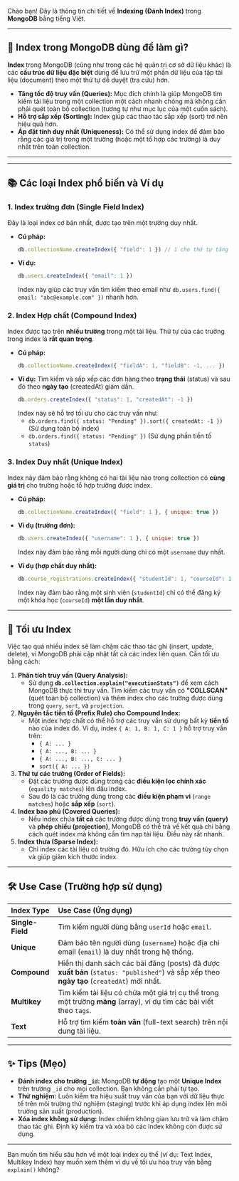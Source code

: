 Chào bạn\! Đây là thông tin chi tiết về **Indexing (Đánh Index)** trong **MongoDB** bằng tiếng Việt.

-----

## 🎯 Index trong MongoDB dùng để làm gì?

**Index** trong MongoDB (cũng như trong các hệ quản trị cơ sở dữ liệu khác) là các **cấu trúc dữ liệu đặc biệt** dùng để lưu trữ một phần dữ liệu của tập tài liệu (document) theo một thứ tự dễ duyệt (tra cứu) hơn.

  * **Tăng tốc độ truy vấn (Queries):** Mục đích chính là giúp MongoDB tìm kiếm tài liệu trong một collection một cách nhanh chóng mà không cần phải quét toàn bộ collection (tương tự như mục lục của một cuốn sách).
  * **Hỗ trợ sắp xếp (Sorting):** Index giúp các thao tác sắp xếp (sort) trở nên hiệu quả hơn.
  * **Áp đặt tính duy nhất (Uniqueness):** Có thể sử dụng index để đảm bảo rằng các giá trị trong một trường (hoặc một tổ hợp các trường) là duy nhất trên toàn collection.

-----

-----

## 📚 Các loại Index phổ biến và Ví dụ

### 1\. Index trường đơn (Single Field Index)

Đây là loại index cơ bản nhất, được tạo trên một trường duy nhất.

  * **Cú pháp:**
    ```javascript
    db.collectionName.createIndex({ "field": 1 }) // 1 cho thứ tự tăng dần, -1 cho thứ tự giảm dần
    ```
  * **Ví dụ:**
    ```javascript
    db.users.createIndex({ "email": 1 })
    ```
    Index này giúp các truy vấn tìm kiếm theo email như `db.users.find({ email: "abc@example.com" })` nhanh hơn.

### 2\. Index Hợp chất (Compound Index)

Index được tạo trên **nhiều trường** trong một tài liệu. Thứ tự của các trường trong index là **rất quan trọng**.

  * **Cú pháp:**
    ```javascript
    db.collectionName.createIndex({ "fieldA": 1, "fieldB": -1, ... })
    ```
  * **Ví dụ:** Tìm kiếm và sắp xếp các đơn hàng theo **trạng thái** (status) và sau đó theo **ngày tạo** (createdAt) giảm dần.
    ```javascript
    db.orders.createIndex({ "status": 1, "createdAt": -1 })
    ```
    Index này sẽ hỗ trợ tối ưu cho các truy vấn như:
      * `db.orders.find({ status: "Pending" }).sort({ createdAt: -1 })` (Sử dụng toàn bộ index)
      * `db.orders.find({ status: "Pending" })` (Sử dụng phần tiền tố `status`)

### 3\. Index Duy nhất (Unique Index)

Index này đảm bảo rằng không có hai tài liệu nào trong collection có **cùng giá trị** cho trường hoặc tổ hợp trường được index.

  * **Cú pháp:**

    ```javascript
    db.collectionName.createIndex({ "field": 1 }, { unique: true })
    ```

  * **Ví dụ (trường đơn):**

    ```javascript
    db.users.createIndex({ "username": 1 }, { unique: true })
    ```

    Index này đảm bảo rằng mỗi người dùng chỉ có một `username` duy nhất.

  * **Ví dụ (hợp chất duy nhất):**

    ```javascript
    db.course_registrations.createIndex({ "studentId": 1, "courseId": 1 }, { unique: true })
    ```

    Index này đảm bảo rằng một sinh viên (`studentId`) chỉ có thể đăng ký một khóa học (`courseId`) **một lần duy nhất**.

-----

## 🚀 Tối ưu Index

Việc tạo quá nhiều index sẽ làm chậm các thao tác ghi (insert, update, delete), vì MongoDB phải cập nhật tất cả các index liên quan. Cần tối ưu bằng cách:

1.  **Phân tích truy vấn (Query Analysis):**
      * Sử dụng **`db.collection.explain("executionStats")`** để xem cách MongoDB thực thi truy vấn. Tìm kiếm các truy vấn có **"COLLSCAN"** (quét toàn bộ collection) và thêm index cho các trường được dùng trong `query`, `sort`, và `projection`.
2.  **Nguyên tắc tiền tố (Prefix Rule) cho Compound Index:**
      * Một index hợp chất có thể hỗ trợ các truy vấn sử dụng bất kỳ **tiền tố** nào của index đó. Ví dụ, index `{ A: 1, B: 1, C: 1 }` hỗ trợ truy vấn trên:
          * `{ A: ... }`
          * `{ A: ..., B: ... }`
          * `{ A: ..., B: ..., C: ... }`
          * `sort({ A: ... })`
3.  **Thứ tự các trường (Order of Fields):**
      * Đặt các trường được dùng trong các **điều kiện lọc chính xác** (`equality matches`) lên đầu index.
      * Sau đó là các trường dùng trong các **điều kiện phạm vi** (`range matches`) hoặc **sắp xếp** (`sort`).
4.  **Index bao phủ (Covered Queries):**
      * Nếu index chứa **tất cả** các trường được dùng trong **truy vấn (query)** và **phép chiếu (projection)**, MongoDB có thể trả về kết quả chỉ bằng cách quét index mà không cần tìm nạp tài liệu. Điều này rất nhanh.
5.  **Index thưa (Sparse Index):**
      * Chỉ index các tài liệu có trường đó. Hữu ích cho các trường tùy chọn và giúp giảm kích thước index.

-----

## 🛠️ Use Case (Trường hợp sử dụng)

| Index Type | Use Case (Ứng dụng) |
| :--- | :--- |
| **Single-Field** | Tìm kiếm người dùng bằng `userId` hoặc `email`. |
| **Unique** | Đảm bảo tên người dùng (`username`) hoặc địa chỉ email (`email`) là duy nhất trong hệ thống. |
| **Compound** | Hiển thị danh sách các bài đăng (posts) đã được **xuất bản** (`status: "published"`) và sắp xếp theo **ngày tạo** (`createdAt`) mới nhất. |
| **Multikey** | Tìm kiếm tài liệu có chứa một giá trị cụ thể trong một trường **mảng** (array), ví dụ tìm các bài viết theo `tags`. |
| **Text** | Hỗ trợ tìm kiếm **toàn văn** (full-text search) trên nội dung tài liệu. |

-----

## ✨ Tips (Mẹo)

  * **Đánh index cho trường `_id`:** MongoDB **tự động** tạo một **Unique Index** trên trường `_id` cho mọi collection. Bạn không cần phải tự tạo.
  * **Thử nghiệm:** Luôn kiểm tra hiệu suất truy vấn của bạn với dữ liệu thực tế trên môi trường thử nghiệm (staging) trước khi áp dụng index lên môi trường sản xuất (production).
  * **Xóa index không sử dụng:** Index chiếm không gian lưu trữ và làm chậm thao tác ghi. Định kỳ kiểm tra và xóa bỏ các index không còn được sử dụng.

-----

Bạn muốn tìm hiểu sâu hơn về một loại index cụ thể (ví dụ: Text Index, Multikey Index) hay muốn xem thêm ví dụ về tối ưu hóa truy vấn bằng `explain()` không?